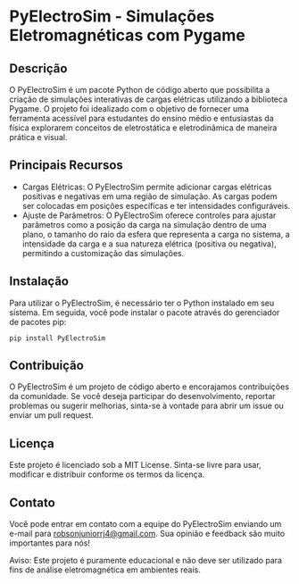 # PyElectroSim - Simulações Eletromagnéticas com Pygame

## Descrição

O PyElectroSim é um pacote Python de código aberto que possibilita a criação de simulações interativas de cargas elétricas utilizando a biblioteca Pygame. O projeto foi idealizado com o objetivo de fornecer uma ferramenta acessível para estudantes do ensino médio e entusiastas da física explorarem conceitos de eletrostática e eletrodinâmica de maneira prática e visual.

## Principais Recursos

- Cargas Elétricas: O PyElectroSim permite adicionar cargas elétricas positivas e negativas em uma região de simulação. As cargas podem ser colocadas em posições específicas e ter intensidades configuráveis.
- Ajuste de Parâmetros: O PyElectroSim oferece controles para ajustar parâmetros como a posição da carga na simulação dentro de uma plano, o tamanho do raio da esfera que representa a carga no sistema, a intensidade da carga e a sua natureza elétrica (positiva ou negativa), permitindo a customização das simulações.

## Instalação

Para utilizar o PyElectroSim, é necessário ter o Python instalado em seu sistema. Em seguida, você pode instalar o pacote através do gerenciador de pacotes pip:

```
pip install PyElectroSim
```

## Contribuição

O PyElectroSim é um projeto de código aberto e encorajamos contribuições da comunidade. Se você deseja participar do desenvolvimento, reportar problemas ou sugerir melhorias, sinta-se à vontade para abrir um issue ou enviar um pull request.

## Licença

Este projeto é licenciado sob a MIT License. Sinta-se livre para usar, modificar e distribuir conforme os termos da licença.

## Contato

Você pode entrar em contato com a equipe do PyElectroSim enviando um e-mail para robsonjuniorrj4@gmail.com. Sua opinião e feedback são muito importantes para nós!

Aviso: Este projeto é puramente educacional e não deve ser utilizado para fins de análise eletromagnética em ambientes reais.